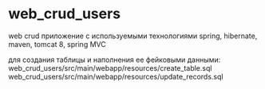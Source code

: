 # web_crud_users

web crud приложение с используемыми технологиями spring, hibernate, maven, tomcat 8, spring MVC

для создания таблицы и наполнения ее фейковыми данными:
web_crud_users/src/main/webapp/resources/create_table.sql
web_crud_users/src/main/webapp/resources/update_records.sql

